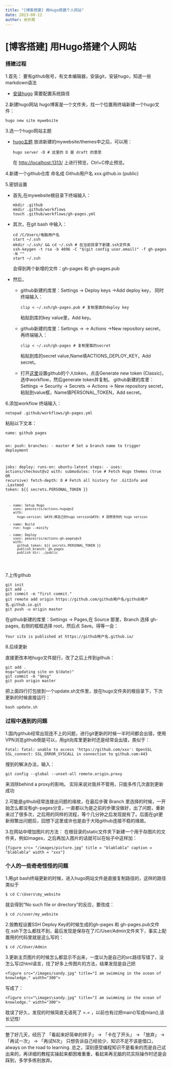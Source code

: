 ```yaml
---
title: "[博客搭建] 用Hugo搭建个人网站"
date: 2023-08-12
author: 余忻萌
---
```

<h1 id="-hugo-">[博客搭建] 用Hugo搭建个人网站</h1>
<h3 id="-">搭建过程</h3>
<p>1.首先：
要有github账号，有文本编辑器，安装git，安装hugo，知道一些markdown语法</p>
<ul>
<li><a href="https://github.com/gohugoio/hugo/releases">安装hugo</a>
需要配置系统路径</li>
</ul>
<p>2.新建hugo网站
hugo博客是一个文件夹，找一个位置用终端新建一个hugo文件：</p>
<pre><code>hugo new site mywebsite
</code></pre><p>3.选一个hugo网站主题</p>
<ul>
<li><a href="https://themes.gohugo.io/">hugo主题</a>
放进新建的mywebsite/themes中之后，可以用：<pre><code>hugo server -D # 这里的 D 是 draft 的意思
</code></pre>在 <a href="http://localhost:1313/">http://localhost:1313/</a> 上进行预览，Ctrl+C停止预览。</li>
</ul>
<p>4.新建一个github仓库
命名成  Github用户名 xxx.github.io (public)</p>
<p>5.密钥设置</p>
<ul>
<li>首先,在mywebsite根目录下终端输入：<pre><code>mkdir .github
mkdir .github/workflows
touch .github/workflows/gh-pages.yml
</code></pre></li>
<li><p>其次，在git bash 中输入：</p>
<pre><code>cd /C/Users/电脑用户名
start ~/.ssh
mkdir ~/.ssh/ &amp;&amp; cd ~/.ssh # 在当前目录下新建.ssh文件夹
ssh-keygen -t rsa -b 4096 -C &quot;$(git config user.email)&quot; -f gh-pages -N &quot;&quot;
start ~/.ssh
</code></pre><p>会得到两个新增的文件：gh-pages 和 gh-pages.pub</p>
</li>
<li><p>然后，</p>
<ul>
<li><p>github新建的库里：Settings -&gt; Deploy keys -&gt;Add deploy key，
同时终端输入：</p>
<pre><code>clip &lt; ~/.ssh/gh-pages.pub # 复制里面的deploy key
</code></pre><p>粘贴到库的key value里，Add key。</p>
</li>
<li><p>github新建的库里：Settings -&gt; -&gt; Actions -&gt;New repository secret，
再终端输入：</p>
<pre><code>clip &lt; ~/.ssh/gh-pages # 复制里面的secret
</code></pre><p>粘贴到库的secret value,Name填ACTIONS_DEPLOY_KEY，Add secret。</p>
</li>
<li><p>打开<a href="https://github.com/settings/tokens">这里</a>设置github的个人token，点击Generate new token (Classic)，选中workflow，然后generate token并复制。
github新建的库里：Settings -&gt; Security -&gt; Secrets -&gt; Actions -&gt; New repository secret，粘贴到value框，Name填PERSONAL_TOKEN，Add secret。</p>
</li>
</ul>
</li>
</ul>
<p>6.添加workflow
终端输入：</p>
<pre><code>notepad .github/workflows/gh-pages.yml
</code></pre><p>粘贴以下文本：</p>
<pre><code>name: github pages

on:
  push:
    branches:
      - master  # Set a branch name to trigger deployment

jobs:
  deploy:
    runs-on: ubuntu-latest
    steps:
      - uses: actions/checkout@v2
        with:
          submodules: true  # Fetch Hugo themes (true OR recursive)
          fetch-depth: 0    # Fetch all history for .GitInfo and .Lastmod
          token: ${{ secrets.PERSONAL_TOKEN }}

      - name: Setup Hugo
        uses: peaceiris/actions-hugo@v2
        with:
          hugo-version: &#39;填自己的hugo version&#39; # 请修改你的 hugo version

      - name: Build
        run: hugo --minify

      - name: Deploy
        uses: peaceiris/actions-gh-pages@v3
        with:
          github_token: ${{ secrets.PERSONAL_TOKEN }}
          publish_branch: gh-pages
          publish_dir: ./public
</code></pre><p>7.上传github</p>
<pre><code>git init
git add .
git commit -m &quot;first commit.&quot;
git remote add origin https://github.com/github用户名/github用户名.github.io.git
git push -u origin master
</code></pre><p>在github新建的库里：Settings -&gt; Pages,在 Source 那里，Branch 选择 gh-pages, 右侧的框框选择 root，然后点 Save。得等一会：</p>
<pre><code>Your site is published at https://github用户名.github.io/
</code></pre><p>8.后续更新
直接更改本地hugo文件就行，改了之后上传到github：</p>
<pre><code>git add .
msg=&quot;updating site on $(date)&quot; 
git commit -m &quot;$msg&quot;
git push origin master
</code></pre><p>把上面四行打包放到一个update.sh文件里，放在hugo文件夹的根目录下，下次更新的时候直接运行：</p>
<pre><code>bash update.sh
</code></pre><h3 id="-">过程中遇到的问题</h3>
<p>1.国内github经常出现连不上的问题，进行git更新的时候一半时间都会出错，使用VPN浏览github倒是可以，用git向库里更新时还是经常会出错，类似于：</p>
<pre><code>Fatal: fatal: unable to access &#39;https://github.com/xxx&#39;: OpenSSL SSL_connect: SSL_ERROR_SYSCALL in connection to github.com:443
</code></pre><p>搜到的解决办法，输入：</p>
<pre><code>git config --global --unset-all remote.origin.proxy
</code></pre><p>来消除behind a proxy的影响。
实际来说对我并不管用，只能多传几次直到更新成功</p>
<p>2.可能是github经常连接出问题的缘故，在最后步骤 Branch 里选择的时候，一开始怎么都没有gh-pages分支，一直都以为是之前的步骤没做好，出了问题，重新来过了很多次，之后用的同样的流程，等个几分钟之后发现就有了。后面在git更新频繁出问题后，回想下这里或许也是由于大陆github连接不稳的缘故。</p>
<p>3.在网站中增加图片的方法：
在根目录的static文件夹下新建一个用于存图片的文件夹，例如images，之后再加入图片的话就可以在帖子中这样加：</p>
<pre><code>{figure src= &quot;/images/picture.jpg&quot; title = &quot;blablabla&quot; caption = &quot;blablabla&quot; width = &quot;xxx&quot;}
</code></pre><h3 id="-">个人的一些奇奇怪怪的问题</h3>
<p>1.用git bash终端更新的时候，进入hugo网站文件是直接复制路径的，这样的路径类似于</p>
<pre><code>$ cd C:\Users\my_website
</code></pre><p>就会得到“No such file or directory”的反应，要改成：</p>
<pre><code>$ cd /c/user/my_website
</code></pre><p>2.按教程设置SSH Deploy Key的时候生成的gh-pages 和 gh-pages.pub文件在.ssh下怎么都找不到，最后发现是保存在了/C/User/Admin文件夹下，事实上配置用的代码里就是这么写的：</p>
<pre><code>$ cd /C/User/Admin
</code></pre><p>3.更新主页图片的时候怎么都显示不出来，一度以为是自己的src路径写错了，没怎么写过html语言，找了好多上传图片的方法，结果发现是自己把</p>
<pre><code>&lt;figure src=&quot;/images/sandy.jpg&quot; title=&quot;I am swimming in the ocean of knowledge.&quot; width=&quot;300&quot;&gt;
</code></pre><p>写成了：</p>
<pre><code>&lt;figure src=&quot;\images\sandy.jpg&quot; title=&quot;I am swimming in the ocean of knowledge.&quot; width=&quot;300&quot;&gt;
</code></pre><p>耽误了好久，发现的时候简直无语死了 =.= ，以前也有过把main()写成mian(),该长记性!</p>
<hr>
<p>整了好几天，经历了 「看起来好简单的样子」 -&gt; 「卡在了开头」 -&gt; 「放弃」 -&gt; 「再试一次」 -&gt; 「再试N次」 
只想告诉自己经验少、知识不足不该是借口，always on the road to learning.
总之，深刻感受编程知识不是看来的而是自己试出来的，再详细的教程实操起来都困难重重，看起来再无脑的坑实际操作时还是会踩到，多学多练别放弃。</p>